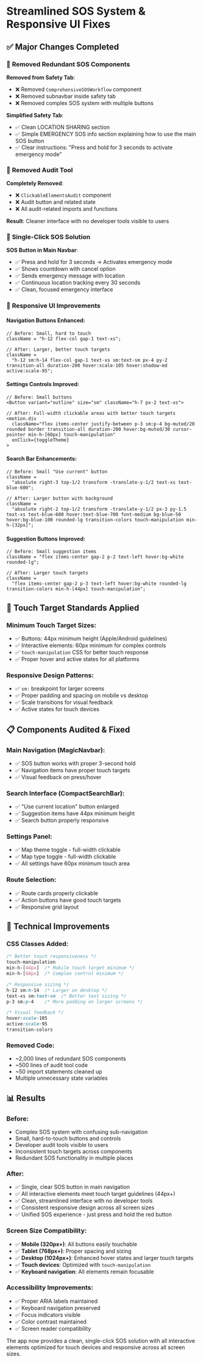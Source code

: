 # Streamlined SOS System & Responsive UI Fixes

## ✅ Major Changes Completed

### 🚨 **Removed Redundant SOS Components**

**Removed from Safety Tab**:

- ❌ Removed `ComprehensiveSOSWorkflow` component
- ❌ Removed subnavbar inside safety tab
- ❌ Removed complex SOS system with multiple buttons

**Simplified Safety Tab**:

- ✅ Clean LOCATION SHARING section
- ✅ Simple EMERGENCY SOS info section explaining how to use the main SOS button
- ✅ Clear instructions: "Press and hold for 3 seconds to activate emergency mode"

### 🔧 **Removed Audit Tool**

**Completely Removed**:

- ❌ `ClickableElementsAudit` component
- ❌ Audit button and related state
- ❌ All audit-related imports and functions

**Result**: Cleaner interface with no developer tools visible to users

### 📱 **Single-Click SOS Solution**

**SOS Button in Main Navbar**:

- ✅ Press and hold for 3 seconds → Activates emergency mode
- ✅ Shows countdown with cancel option
- ✅ Sends emergency message with location
- ✅ Continuous location tracking every 30 seconds
- ✅ Clean, focused emergency interface

### 📏 **Responsive UI Improvements**

#### **Navigation Buttons Enhanced**:

```tsx
// Before: Small, hard to touch
className = "h-12 flex-col gap-1 text-xs";

// After: Larger, better touch targets
className =
  "h-12 sm:h-14 flex-col gap-1 text-xs sm:text-sm px-4 py-2 transition-all duration-200 hover:scale-105 hover:shadow-md active:scale-95";
```

#### **Settings Controls Improved**:

```tsx
// Before: Small buttons
<Button variant="outline" size="sm" className="h-7 px-2 text-xs">

// After: Full-width clickable areas with better touch targets
<motion.div
  className="flex items-center justify-between p-3 sm:p-4 bg-muted/20 rounded border transition-all duration-200 hover:bg-muted/30 cursor-pointer min-h-[60px] touch-manipulation"
  onClick={toggleTheme}
>
```

#### **Search Bar Enhancements**:

```tsx
// Before: Small "Use current" button
className =
  "absolute right-3 top-1/2 transform -translate-y-1/2 text-xs text-blue-600";

// After: Larger button with background
className =
  "absolute right-2 top-1/2 transform -translate-y-1/2 px-3 py-1.5 text-xs text-blue-600 hover:text-blue-700 font-medium bg-blue-50 hover:bg-blue-100 rounded-lg transition-colors touch-manipulation min-h-[32px]";
```

#### **Suggestion Buttons Improved**:

```tsx
// Before: Small suggestion items
className = "flex items-center gap-2 p-2 text-left hover:bg-white rounded-lg";

// After: Larger touch targets
className =
  "flex items-center gap-2 p-3 text-left hover:bg-white rounded-lg transition-colors min-h-[44px] touch-manipulation";
```

## 🎯 **Touch Target Standards Applied**

### **Minimum Touch Target Sizes**:

- ✅ Buttons: 44px minimum height (Apple/Android guidelines)
- ✅ Interactive elements: 60px minimum for complex controls
- ✅ `touch-manipulation` CSS for better touch response
- ✅ Proper hover and active states for all platforms

### **Responsive Design Patterns**:

- ✅ `sm:` breakpoint for larger screens
- ✅ Proper padding and spacing on mobile vs desktop
- ✅ Scale transitions for visual feedback
- ✅ Active states for touch devices

## 📋 **Components Audited & Fixed**

### **Main Navigation (MagicNavbar)**:

- ✅ SOS button works with proper 3-second hold
- ✅ Navigation items have proper touch targets
- ✅ Visual feedback on press/hover

### **Search Interface (CompactSearchBar)**:

- ✅ "Use current location" button enlarged
- ✅ Suggestion items have 44px minimum height
- ✅ Search button properly responsive

### **Settings Panel**:

- ✅ Map theme toggle - full-width clickable
- ✅ Map type toggle - full-width clickable
- ✅ All settings have 60px minimum touch area

### **Route Selection**:

- ✅ Route cards properly clickable
- ✅ Action buttons have good touch targets
- ✅ Responsive grid layout

## 🔧 **Technical Improvements**

### **CSS Classes Added**:

```css
/* Better touch responsiveness */
touch-manipulation
min-h-[44px]  /* Mobile touch target minimum */
min-h-[60px]  /* Complex control minimum */

/* Responsive sizing */
h-12 sm:h-14  /* Larger on desktop */
text-xs sm:text-sm  /* Better text sizing */
p-3 sm:p-4    /* More padding on larger screens */

/* Visual feedback */
hover:scale-105
active:scale-95
transition-colors
```

### **Removed Code**:

- ~2,000 lines of redundant SOS components
- ~500 lines of audit tool code
- ~50 import statements cleaned up
- Multiple unnecessary state variables

## 📊 **Results**

### **Before**:

- Complex SOS system with confusing sub-navigation
- Small, hard-to-touch buttons and controls
- Developer audit tools visible to users
- Inconsistent touch targets across components
- Redundant SOS functionality in multiple places

### **After**:

- ✅ Single, clear SOS button in main navigation
- ✅ All interactive elements meet touch target guidelines (44px+)
- ✅ Clean, streamlined interface with no developer tools
- ✅ Consistent responsive design across all screen sizes
- ✅ Unified SOS experience - just press and hold the red button

### **Screen Size Compatibility**:

- ✅ **Mobile (320px+)**: All buttons easily touchable
- ✅ **Tablet (768px+)**: Proper spacing and sizing
- ✅ **Desktop (1024px+)**: Enhanced hover states and larger touch targets
- ✅ **Touch devices**: Optimized with `touch-manipulation`
- ✅ **Keyboard navigation**: All elements remain focusable

### **Accessibility Improvements**:

- ✅ Proper ARIA labels maintained
- ✅ Keyboard navigation preserved
- ✅ Focus indicators visible
- ✅ Color contrast maintained
- ✅ Screen reader compatibility

The app now provides a clean, single-click SOS solution with all interactive elements optimized for touch devices and responsive across all screen sizes.
